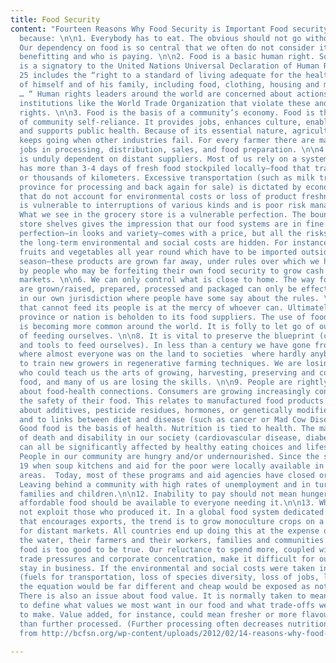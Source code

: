 ```yaml
---
title: Food Security
content: "Fourteen Reasons Why Food Security is Important Food security is important
  because: \n\n1. Everybody has to eat. The obvious should not go without saying.
  Our dependency on food is so central that we often do not consider it or who is
  benefitting and who is paying. \n\n2. Food is a basic human right. South Africa
  is a signatory to the United Nations Universal Declaration of Human Rights. Article
  25 includes the “right to a standard of living adequate for the health and well-being
  of himself and of his family, including food, clothing, housing and medical care
  … “ Human rights leaders around the world are concerned about actions of global
  institutions like the World Trade Organization that violate these and other human
  rights. \n\n3. Food is the basis of a community’s economy. Food is the basic element
  of community self-reliance. It provides jobs, enhances culture, enables community
  and supports public health. Because of its essential nature, agriculture and food
  keeps going when other industries fail. For every farmer there are many related
  jobs in processing, distribution, sales, and food preparation. \n\n4. Our food system
  is unduly dependent on distant suppliers. Most of us rely on a system that rarely
  has more than 3-4 days of fresh food stockpiled locally—food that travels hundreds
  or thousands of kilometers. Excessive transportation (such as milk trucked out of
  province for processing and back again for sale) is dictated by economies of scale
  that do not account for environmental costs or loss of product freshness. This practice
  is vulnerable to interruptions of various kinds and is poor risk management. \n\n5.
  What we see in the grocery store is a vulnerable perfection. The bounty on the grocery
  store shelves gives the impression that our food systems are in fine shape. The
  perfection—in looks and variety—comes with a price, but all the risks and most of
  the long-term environmental and social costs are hidden. For instance, you can buy
  fruits and vegetables all year round which have to be imported outside our growing
  season—these products are grown far away, under rules over which we have no control,
  by people who may be forfeiting their own food security to grow cash crops for our
  markets. \n\n6. We can only control what is close to home. The way food products
  are grown/raised, prepared, processed and packaged can only be effectively monitored
  in our own jurisdiction where people have some say about the rules. \n\n7. The jurisdiction
  that cannot feed its people is at the mercy of whoever can. Ultimately a community,
  province or nation is beholden to its food suppliers. The use of food as a weapon
  is becoming more common around the world. It is folly to let go of our capability
  of feeding ourselves. \n\n8. It is vital to preserve the blueprint (capacity, skills
  and tools to feed ourselves). In less than a century we have gone from societies
  where almost everyone was on the land to societies  where hardly anybody is left
  to train new growers in regenerative farming techniques. We are losing the people
  who could teach us the arts of growing, harvesting, preserving and cooking our own
  food, and many of us are losing the skills. \n\n9. People are rightly concerned
  about food-health connections. Consumers are growing increasingly concerned about
  the safety of their food. This relates to manufactured food products and questions
  about additives, pesticide residues, hormones, or genetically modified organisms;
  and to links between diet and disease (such as cancer or Mad Cow Disease). \n\n10.
  Good food is the basis of health. Nutrition is tied to health. The major causes
  of death and disability in our society (cardiovascular disease, diabetes, cancer)
  can all be significantly affected by healthy eating choices and lifestyles. \n\n11.
  People in our community are hungry and/or undernourished. Since the start of Covid
  19 when soup kitchens and aid for the poor were locally available in most underprivileged
  areas.  Today, most of these programs and aid agencies have closed or scaled down.
  Leaving behind a community with high rates of unemployment and in turn, many hungry
  families and children.\n\n12. Inability to pay should not mean hunger. Healthy,
  affordable food should be available to everyone needing it.\n\n13. What we eat should
  not exploit those who produced it. In a global food system dedicated to free trade
  that encourages exports, the trend is to grow monoculture crops on a large scale
  for distant markets. All countries end up doing this at the expense of the land,
  the water, their farmers and their workers, families and communities. \n\n14. Cheap
  food is too good to be true. Our reluctance to spend more, coupled with international
  trade pressures and corporate concentration, make it difficult for our farmers to
  stay in business. If the environmental and social costs were taken into account
  (fuels for transportation, loss of species diversity, loss of jobs, loss of community)
  the equation would be far different and cheap would be exposed as not cheap at all.
  There is also an issue about food value. It is normally taken to mean cost. We need
  to define what values we most want in our food and what trade-offs we are willing
  to make. Value added, for instance, could mean fresher or more flavourful rather
  than further processed. (Further processing often decreases nutritional value.)\n\nAdaped
  from http://bcfsn.org/wp-content/uploads/2012/02/14-reasons-why-food-security-is-important.pdf "

---
```

